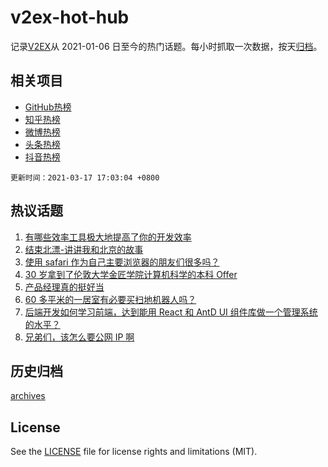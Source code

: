 # v2ex-hot-hub

 记录[V2EX](https://www.v2ex.com/)从 2021-01-06 日至今的热门话题。每小时抓取一次数据，按天[归档](archives)。
 
 ## 相关项目

- [GitHub热榜](https://github.com/snaildev/github-hot-hub)
- [知乎热榜](https://github.com/snaildev/zhihu-hot-hub)
- [微博热榜](https://github.com/snaildev/weibo-hot-hub)
- [头条热榜](https://github.com/snaildev/toutiao-hot-hub)
- [抖音热榜](https://github.com/snaildev/douyin-hot-hub)


 `更新时间：2021-03-17 17:03:04 +0800`

## 热议话题

1. [有哪些效率工具极大地提高了你的开发效率](https://www.v2ex.com/t/762206)
1. [结束北漂-讲讲我和北京的故事](https://www.v2ex.com/t/762381)
1. [使用 safari 作为自己主要浏览器的朋友们很多吗？](https://www.v2ex.com/t/762285)
1. [30 岁拿到了伦敦大学金匠学院计算机科学的本科 Offer](https://www.v2ex.com/t/762374)
1. [产品经理真的挺好当](https://www.v2ex.com/t/762383)
1. [60 多平米的一居室有必要买扫地机器人吗？](https://www.v2ex.com/t/762353)
1. [后端开发如何学习前端，达到能用 React 和 AntD UI 组件库做一个管理系统的水平？](https://www.v2ex.com/t/762361)
1. [兄弟们，该怎么要公网 IP 啊](https://www.v2ex.com/t/762315)

## 历史归档

[archives](archives)

## License

See the [LICENSE](LICENSE) file for license rights and limitations (MIT).
